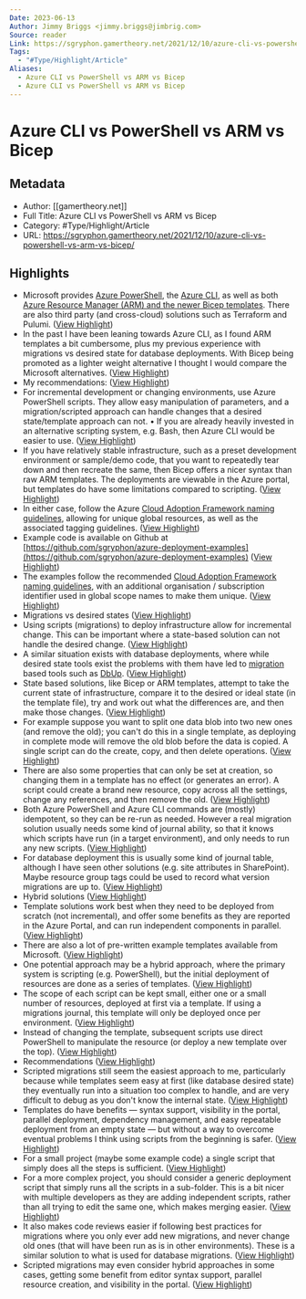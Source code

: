 ```yaml
---
Date: 2023-06-13
Author: Jimmy Briggs <jimmy.briggs@jimbrig.com>
Source: reader
Link: https://sgryphon.gamertheory.net/2021/12/10/azure-cli-vs-powershell-vs-arm-vs-bicep/
Tags:
  - "#Type/Highlight/Article"
Aliases:
  - Azure CLI vs PowerShell vs ARM vs Bicep
  - Azure CLI vs PowerShell vs ARM vs Bicep
---
```

# Azure CLI vs PowerShell vs ARM vs Bicep

## Metadata
- Author: [[gamertheory.net]]
- Full Title: Azure CLI vs PowerShell vs ARM vs Bicep
- Category: #Type/Highlight/Article
- URL: https://sgryphon.gamertheory.net/2021/12/10/azure-cli-vs-powershell-vs-arm-vs-bicep/

## Highlights
- Microsoft provides [Azure PowerShell](https://docs.microsoft.com/en-us/powershell/azure/), the [Azure CLI](https://docs.microsoft.com/en-us/cli/azure/), as well as both [Azure Resource Manager (ARM) and the newer Bicep templates](https://docs.microsoft.com/en-us/azure/templates/). There are also third party (and cross-cloud) solutions such as Terraform and Pulumi. ([View Highlight](https://read.readwise.io/read/01gtd6bv5x7v4wq3b9f7rjr3db))
- In the past I have been leaning towards Azure CLI, as I found ARM templates a bit cumbersome, plus my previous experience with migrations vs desired state for database deployments. With Bicep being promoted as a lighter weight alternative I thought I would compare the Microsoft alternatives. ([View Highlight](https://read.readwise.io/read/01gtd6bxm226kqj5t5hw5r27qw))
- My recommendations: ([View Highlight](https://read.readwise.io/read/01gtd6c20e04s61hgw188555ca))
- For incremental development or changing environments, use Azure PowerShell scripts. They allow easy manipulation of parameters, and a migration/scripted approach can handle changes that a desired state/template approach can not.
  • If you are already heavily invested in an alternative scripting system, e.g. Bash, then Azure CLI would be easier to use. ([View Highlight](https://read.readwise.io/read/01gtd6c2qxn8q8ttcb4dahavr6))
- If you have relatively stable infrastructure, such as a preset development environment or sample/demo code, that you want to repeatedly tear down and then recreate the same, then Bicep offers a nicer syntax than raw ARM templates. The deployments are viewable in the Azure portal, but templates do have some limitations compared to scripting. ([View Highlight](https://read.readwise.io/read/01gtd6c4wa6kjxzsh2x4e1a7r4))
- In either case, follow the Azure [Cloud Adoption Framework naming guidelines](https://docs.microsoft.com/en-us/azure/cloud-adoption-framework/ready/azure-best-practices/resource-naming), allowing for unique global resources, as well as the associated tagging guidelines. ([View Highlight](https://read.readwise.io/read/01gtd6c6j85fkv23qtjcn956e1))
- Example code is available on Github at [https://github.com/sgryphon/azure-deployment-examples](https://github.com/sgryphon/azure-deployment-examples) ([View Highlight](https://read.readwise.io/read/01gtd6c8nfr871nd932axx3vmb))
- The examples follow the recommended [Cloud Adoption Framework naming guidelines](https://docs.microsoft.com/en-us/azure/cloud-adoption-framework/ready/azure-best-practices/resource-naming), with an additional organisation / subscription identifier used in global scope names to make them unique. ([View Highlight](https://read.readwise.io/read/01gtd6cb5f9a5wq9hvj0bwd4pg))
- Migrations vs desired states ([View Highlight](https://read.readwise.io/read/01gtd6cq05vp62k4b6ccjsd7rg))
- Using scripts (migrations) to deploy infrastructure allow for incremental change. This can be important where a state-based solution can not handle the desired change. ([View Highlight](https://read.readwise.io/read/01gtd6cryaj85r9a0rp7tpver4))
- A similar situation exists with database deployments, where while desired state tools exist the problems with them have led to [migration](https://en.wikipedia.org/wiki/Schema_migration) based tools such as [DbUp](https://dbup.readthedocs.io/en/latest/philosophy-behind-dbup/). ([View Highlight](https://read.readwise.io/read/01gtd6ct72g8qf9v6y0cvgd5sz))
- State based solutions, like Bicep or ARM templates, attempt to take the current state of infrastructure, compare it to the desired or ideal state (in the template file), try and work out what the differences are, and then make those changes. ([View Highlight](https://read.readwise.io/read/01gtd6cw8832vam1hdax8erw73))
- For example suppose you want to split one data blob into two new ones (and remove the old); you can't do this in a single template, as deploying in complete mode will remove the old blob before the data is copied. A single script can do the create, copy, and then delete operations. ([View Highlight](https://read.readwise.io/read/01gtd6d3wks9d7hgc7nxmw4qfq))
- There are also some properties that can only be set at creation, so changing them in a template has no effect (or generates an error). A script could create a brand new resource, copy across all the settings, change any references, and then remove the old. ([View Highlight](https://read.readwise.io/read/01gtd6d5c05ev91dr3r3qxqpj6))
- Both Azure PowerShell and Azure CLI commands are (mostly) idempotent, so they can be re-run as needed. However a real migration solution usually needs some kind of journal ability, so that it knows which scripts have run (in a target environment), and only needs to run any new scripts. ([View Highlight](https://read.readwise.io/read/01gtd6d621prc724yxx93nwdpp))
- For database deployment this is usually some kind of journal table, although I have seen other solutions (e.g. site attributes in SharePoint). Maybe resource group tags could be used to record what version migrations are up to. ([View Highlight](https://read.readwise.io/read/01gtd6d7eed0mbwrr4n74k5nf6))
- Hybrid solutions ([View Highlight](https://read.readwise.io/read/01gtd6d9qjjvr7cksrw56dh47z))
- Template solutions work best when they need to be deployed from scratch (not incremental), and offer some benefits as they are reported in the Azure Portal, and can run independent components in parallel. ([View Highlight](https://read.readwise.io/read/01gtd6dacmm64ffn396ey7vwce))
- There are also a lot of pre-written example templates available from Microsoft. ([View Highlight](https://read.readwise.io/read/01gtd6dbjwccccv181n720pjxn))
- One potential approach may be a hybrid approach, where the primary system is scripting (e.g. PowerShell), but the initial deployment of resources are done as a series of templates. ([View Highlight](https://read.readwise.io/read/01gtd6dc1s05a9m83nra5xp32f))
- The scope of each script can be kept small, either one or a small number of resources, deployed at first via a template. If using a migrations journal, this template will only be deployed once per environment. ([View Highlight](https://read.readwise.io/read/01gtd6dczjpb2q2kehjpb5tcvp))
- Instead of changing the template, subsequent scripts use direct PowerShell to manipulate the resource (or deploy a new template over the top). ([View Highlight](https://read.readwise.io/read/01gtd6dddp4xk8skeb78brcmsk))
- Recommendations ([View Highlight](https://read.readwise.io/read/01gtd6dfvbwcpdvk1sh5ws8v96))
- Scripted migrations still seem the easiest approach to me, particularly because while templates seem easy at first (like database desired state) they eventually run into a situation too complex to handle, and are very difficult to debug as you don't know the internal state. ([View Highlight](https://read.readwise.io/read/01gtd6dggs4x4fng1mwxwq0mhr))
- Templates do have benefits — syntax support, visibility in the portal, parallel deployment, dependency management, and easy repeatable deployment from an empty state — but without a way to overcome eventual problems I think using scripts from the beginning is safer. ([View Highlight](https://read.readwise.io/read/01gtd6dhmpeda0jekqyta21rpd))
- For a small project (maybe some example code) a single script that simply does all the steps is sufficient. ([View Highlight](https://read.readwise.io/read/01gtd6dj6j5f89tr2xtcntxvhg))
- For a more complex project, you should consider a generic deployment script that simply runs all the scripts in a sub-folder. This is a bit nicer with multiple developers as they are adding independent scripts, rather than all trying to edit the same one, which makes merging easier. ([View Highlight](https://read.readwise.io/read/01gtd6dk3qr4hycd2yrvys4846))
- It also makes code reviews easier if following best practices for migrations where you only ever add new migrations, and never change old ones (that will have been run as is in other environments). These is a similar solution to what is used for database migrations. ([View Highlight](https://read.readwise.io/read/01gtd6dmyn6ehtw7c4njf0y5tg))
- Scripted migrations may even consider hybrid approaches in some cases, getting some benefit from editor syntax support, parallel resource creation, and visibility in the portal. ([View Highlight](https://read.readwise.io/read/01gtd6dnngavvcb5w2ngpfhad7))

